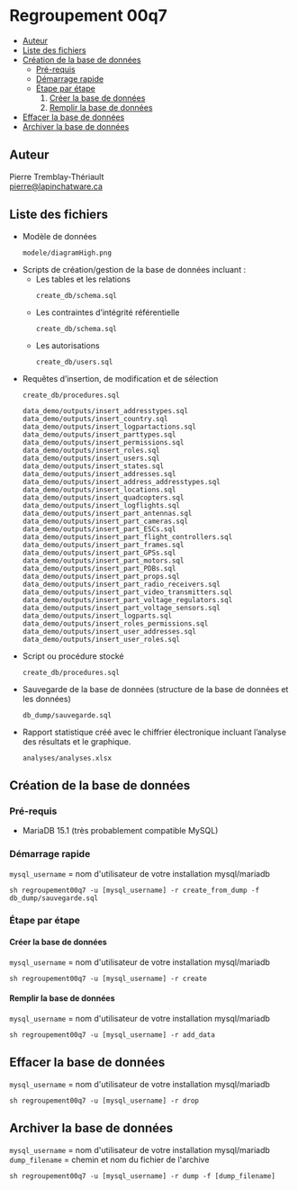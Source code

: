 # Regroupement 00q7
* [Auteur](#auteur)
* [Liste des fichiers](liste-des-fichiers)
* [Création de la base de données](création-de-la-base-de-données)
    * [Pré-requis](pré-requis)
    * [Démarrage rapide](#démarrage-rapide)
    * [Étape par étape](#étape-par-étape)
        1. [Créer la base de données](créer-la-base-de-données)
        2. [Remplir la base de données](remplir-la-base-de-données)
* [Effacer la base de données](effacer-la-base-de-données)
* [Archiver la base de données](archiver-la-base-de-données)

## Auteur
Pierre Tremblay-Thériault  
pierre@lapinchatware.ca

## Liste des fichiers

- Modèle de données
  ```
  modele/diagramHigh.png
  ```
- Scripts de création/gestion de la base de données incluant :
    - Les tables et les relations
      ```
      create_db/schema.sql
      ```
    - Les contraintes d’intégrité référentielle
      ```
      create_db/schema.sql
      ```
    - Les autorisations
      ```
      create_db/users.sql
      ```
- Requêtes d’insertion, de modification et de sélection
  ```
  create_db/procedures.sql
  ```
  ```
  data_demo/outputs/insert_addresstypes.sql
  data_demo/outputs/insert_country.sql
  data_demo/outputs/insert_logpartactions.sql
  data_demo/outputs/insert_parttypes.sql
  data_demo/outputs/insert_permissions.sql
  data_demo/outputs/insert_roles.sql
  data_demo/outputs/insert_users.sql
  data_demo/outputs/insert_states.sql
  data_demo/outputs/insert_addresses.sql
  data_demo/outputs/insert_address_addresstypes.sql
  data_demo/outputs/insert_locations.sql
  data_demo/outputs/insert_quadcopters.sql
  data_demo/outputs/insert_logflights.sql
  data_demo/outputs/insert_part_antennas.sql
  data_demo/outputs/insert_part_cameras.sql
  data_demo/outputs/insert_part_ESCs.sql
  data_demo/outputs/insert_part_flight_controllers.sql
  data_demo/outputs/insert_part_frames.sql
  data_demo/outputs/insert_part_GPSs.sql
  data_demo/outputs/insert_part_motors.sql
  data_demo/outputs/insert_part_PDBs.sql
  data_demo/outputs/insert_part_props.sql
  data_demo/outputs/insert_part_radio_receivers.sql
  data_demo/outputs/insert_part_video_transmitters.sql
  data_demo/outputs/insert_part_voltage_regulators.sql
  data_demo/outputs/insert_part_voltage_sensors.sql
  data_demo/outputs/insert_logparts.sql
  data_demo/outputs/insert_roles_permissions.sql
  data_demo/outputs/insert_user_addresses.sql
  data_demo/outputs/insert_user_roles.sql
  ```
- Script ou procédure stocké
  ```
  create_db/procedures.sql
  ```
- Sauvegarde de la base de données (structure de la base de données et les données)
  ```
  db_dump/sauvegarde.sql
  ```
- Rapport statistique créé avec le chiffrier électronique incluant l’analyse des résultats et le graphique.
  ```
  analyses/analyses.xlsx
  ```

## Création de la base de données

### Pré-requis

- MariaDB 15.1 (très probablement compatible MySQL)

### Démarrage rapide

`mysql_username` = nom d'utilisateur de votre installation mysql/mariadb

```
sh regroupement00q7 -u [mysql_username] -r create_from_dump -f db_dump/sauvegarde.sql
```

### Étape par étape

#### Créer la base de données

`mysql_username` = nom d'utilisateur de votre installation mysql/mariadb

```
sh regroupement00q7 -u [mysql_username] -r create
```

#### Remplir la base de données

`mysql_username` = nom d'utilisateur de votre installation mysql/mariadb

```
sh regroupement00q7 -u [mysql_username] -r add_data
```

## Effacer la base de données

`mysql_username` = nom d'utilisateur de votre installation mysql/mariadb

```
sh regroupement00q7 -u [mysql_username] -r drop
```

## Archiver la base de données

`mysql_username` = nom d'utilisateur de votre installation mysql/mariadb
`dump_filename` = chemin et nom du fichier de l'archive

```
sh regroupement00q7 -u [mysql_username] -r dump -f [dump_filename]
```